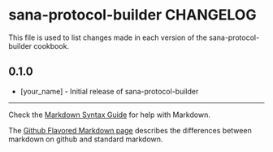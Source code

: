 sana-protocol-builder CHANGELOG
===============================

This file is used to list changes made in each version of the sana-protocol-builder cookbook.

0.1.0
-----
- [your_name] - Initial release of sana-protocol-builder

- - -
Check the [Markdown Syntax Guide](http://daringfireball.net/projects/markdown/syntax) for help with Markdown.

The [Github Flavored Markdown page](http://github.github.com/github-flavored-markdown/) describes the differences between markdown on github and standard markdown.
